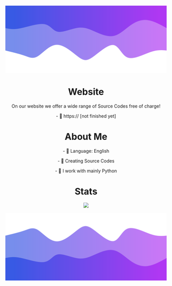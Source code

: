 
<!-- <p align="center"> <img src="c"  /> </p> -->

![Header](./header.png)

<h1 align="center">Website</h1>
<p align="center">
On our website we offer a wide range of Source Codes free of charge!
</p>
<p align="center">
- 👋 https:// [not finished yet]
</p>

<h1 align="center">About Me</h1>
<p align="center">
- 🌱 Language: English
  </p>
<p align="center">
- 👀 Creating Source Codes
  </p>
 <p align="center">
- 👷 I work with mainly Python 
</p>


<h1 align="center">Stats</h1>
<a href="https://github.com/Aimdayy"></a>
<p align="center">
  <img src="https://github-readme-stats.vercel.app/api?username=Aimdayy&theme=midnight-purple&show_icons=true" />
</p>

<!-- ![Anurag's GitHub stats](https://github-readme-stats.vercel.app/api?username=Aimdayy&theme=midnight-purple&show_icons=true)
 -->


![Footer](./footer.png)
